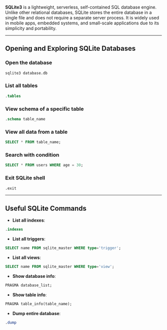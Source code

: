**SQLite3** is a lightweight, serverless, self-contained SQL database engine. Unlike other relational databases, SQLite stores the entire database in a single file and does not require a separate server process. It is widely used in mobile apps, embedded systems, and small-scale applications due to its simplicity and portability.


---

## Opening and Exploring SQLite Databases

### Open the database

```bash
sqlite3 database.db
```

### List all tables

```sql
.tables
```

### View schema of a specific table

```sql
.schema table_name
```

### View all data from a table

```sql
SELECT * FROM table_name;
```

### Search with condition

```sql
SELECT * FROM users WHERE age = 30;
```

### Exit SQLite shell

```sql
.exit
```

---

## Useful SQLite Commands

- **List all indexes**:

```sql
.indexes
```

- **List all triggers**:

```sql
SELECT name FROM sqlite_master WHERE type='trigger';
```

- **List all views**:

```sql
SELECT name FROM sqlite_master WHERE type='view';
```

- **Show database info**:

```sql
PRAGMA database_list;
```

- **Show table info**:

```sql
PRAGMA table_info(table_name);
```

- **Dump entire database**:

```sql
.dump
```

